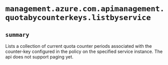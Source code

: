 # `management.azure.com.apimanagement.quotabycounterkeys.listbyservice`

## `summary`
Lists a collection of current quota counter periods associated with the counter-key configured in the policy on the specified service instance. The api does not support paging yet.


